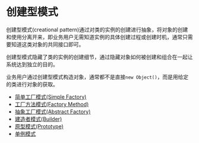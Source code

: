# 创建型模式
创建型模式(creational pattern)通过对类的实例的创建进行抽象，将对象的创建和使用分离开来，即业务用户无需知道实例的具体创建过程或创建时机，通常只需要知道这类对象的共同接口即可。

创建型模式隐藏了类的实例的创建细节，通过隐藏对象如何被创建和组合在一起让系统达到独立的目的。

业务用户通过创建型模式构造对象，通常都不是直接`new Object()`，而是用给定的类进行对象的获取。

- [简单工厂模式(Simple Factory)](simple_factory)
- [工厂方法模式(Factory Method)](factory_method)
- [抽象工厂模式(Abstract Factory)](abstract_factory)
- [建造者模式(Builder)](builder)
- [原型模式(Prototype)](prototype)
- [单例模式](singleton)

